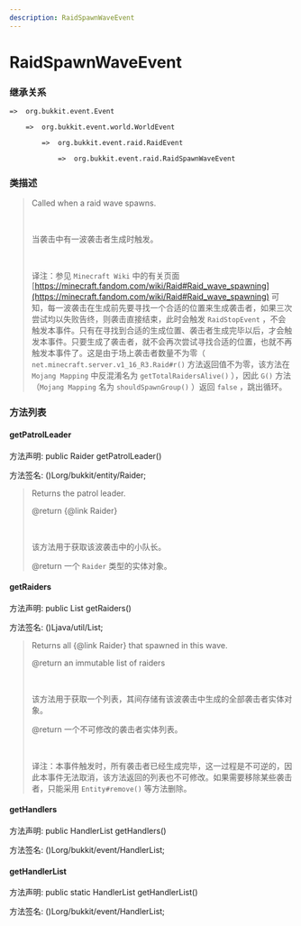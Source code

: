 ```yaml
---
description: RaidSpawnWaveEvent
---
```


# RaidSpawnWaveEvent

### 继承关系

    =>  org.bukkit.event.Event

        =>  org.bukkit.event.world.WorldEvent

            =>  org.bukkit.event.raid.RaidEvent

                =>  org.bukkit.event.raid.RaidSpawnWaveEvent

### 类描述

> Called when a raid wave spawns.
> 
> <br>
> 
> 当袭击中有一波袭击者生成时触发。
> 
> <br>
> 
> 译注：参见 `Minecraft Wiki` 中的有关页面 [https://minecraft.fandom.com/wiki/Raid#Raid_wave_spawning](https://minecraft.fandom.com/wiki/Raid#Raid_wave_spawning) 可知，每一波袭击在生成前先要寻找一个合适的位置来生成袭击者，如果三次尝试均以失败告终，则袭击直接结束，此时会触发 `RaidStopEvent` ，不会触发本事件。只有在寻找到合适的生成位置、袭击者生成完毕以后，才会触发本事件。只要生成了袭击者，就不会再次尝试寻找合适的位置，也就不再触发本事件了。这是由于场上袭击者数量不为零（ `net.minecraft.server.v1_16_R3.Raid#r()` 方法返回值不为零，该方法在 `Mojang Mapping` 中反混淆名为 `getTotalRaidersAlive()` ），因此 `G()` 方法（`Mojang Mapping` 名为 `shouldSpawnGroup()` ）返回 `false` ，跳出循环。

### 方法列表

#### getPatrolLeader

方法声明: public Raider getPatrolLeader()

方法签名: ()Lorg/bukkit/entity/Raider;

> Returns the patrol leader.
> 
> @return {@link Raider}
> 
> <br>
> 
> 该方法用于获取该波袭击中的小队长。
> 
> @return 一个 `Raider` 类型的实体对象。

#### getRaiders

方法声明: public List<Raider> getRaiders()

方法签名: ()Ljava/util/List;

> Returns all {@link Raider} that spawned in this wave.
> 
> @return an immutable list of raiders
> 
> <br>
> 
> 该方法用于获取一个列表，其间存储有该波袭击中生成的全部袭击者实体对象。
> 
> @return 一个不可修改的袭击者实体列表。
> 
> <br>
> 
> 译注：本事件触发时，所有袭击者已经生成完毕，这一过程是不可逆的，因此本事件无法取消，该方法返回的列表也不可修改。如果需要移除某些袭击者，只能采用 `Entity#remove()` 等方法删除。

#### getHandlers

方法声明: public HandlerList getHandlers()

方法签名: ()Lorg/bukkit/event/HandlerList;

#### getHandlerList

方法声明: public static HandlerList getHandlerList()

方法签名: ()Lorg/bukkit/event/HandlerList;